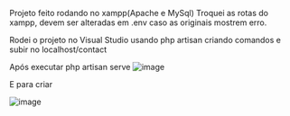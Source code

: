 Projeto feito rodando no xampp(Apache e MySql)
Troquei as rotas do xampp, devem ser alteradas em .env caso as originais mostrem erro.

Rodei o projeto no Visual Studio usando php artisan criando comandos e subir no localhost/contact

Após executar php artisan serve 
![image](https://user-images.githubusercontent.com/102828612/174530852-63f4e342-61d9-48f8-a2cb-14838e87713a.png)

E para criar

![image](https://user-images.githubusercontent.com/102828612/174530903-1655a6b4-4603-4c9d-a826-517a19ad83e3.png)


